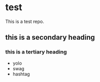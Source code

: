 # test
This is a test repo.
## this is a secondary heading
### this is a tertiary heading

* yolo
* swag
* hashtag
